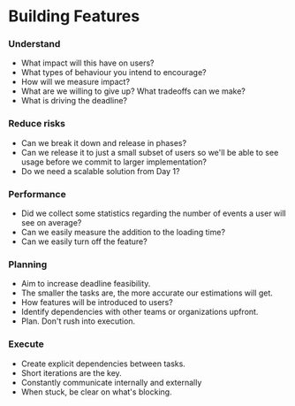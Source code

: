 # Building Features

### Understand

- What impact will this have on users?
- What types of behaviour you intend to encourage?
- How will we measure impact?
- What are we willing to give up? What tradeoffs can we make?
- What is driving the deadline?

### Reduce risks

- Can we break it down and release in phases?
- Can we release it to just a small subset of users so we'll be able to see usage before we commit to larger implementation?
- Do we need a scalable solution from Day 1?

### Performance

- Did we collect some statistics regarding the number of events a user will see on average?
- Can we easily measure the addition to the loading time?
- Can we easily turn off the feature?

### Planning

- Aim to increase deadline feasibility.
- The smaller the tasks are, the more accurate our estimations will get.
- How features will be introduced to users?
- Identify dependencies with other teams or organizations upfront.
- Plan. Don't rush into execution.

### Execute

- Create explicit dependencies between tasks.
- Short iterations are the key.
- Constantly communicate internally and externally
- When stuck, be clear on what's blocking.